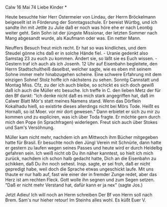  Calw 16 Mai 74
Liebe Kinder <Fried>*

Heute besuchte hier Herr Ostermeier von Lindau, der Herrn Bröckelmann beigesellt ist in Förderung der Sonntagsschule. Er bereist Würtbg, und ich sandte ihn mit Jettle zu Julie daß er noch was höre ehe er nach Leonbg weiter geht. Sein Sohn ist der jüngste Missionar, der letzten Sommer nach Mang abgesandt wurde, als Kaufmann oder was. Ein netter Mann.

Neuffers Besuch freut mich recht. Er hat so was kindliches, und dem Steudel gönne ichs daß er in solche Hände fiel. - Uranie gedenkt also Samstag 23 zu euch zu kommen. Ändert sie, so läßt sie es Euch wissen. - Gestern traf ich auch als ich Josenh. 12 Uhr auf Eisenbahn begleitete, den Herrn Stadtschultheiß daselbst, welcher sagte, wie es eben mit seinem Sohne immer mehr hinabzugehen scheine. Eine schwere Erfahrung mit dem einzigen Sohne! 
Stolz hoffe ich nächstens zu sehen. Sonntg Cannstatt und Montag Miss. Cfz, zu der ich auch bleibe, so schickt es sich doch gewiß daß ich auch die Müller etc besuche. Ich treffe in C. den lieben Metz der für den Bf dankt: "Ich denke nicht daß es mich stark angegriffen hat, daß im Calwer Blatt Mör's statt meines Namens stand. Wenn das Dörflein Kokalhadu hieß, so existirte dieses allerdings nicht bei Mörs Tode. Heißt es Hornalli, so ist Moer. vor mir dort gewesen." Dann erbietet er sich zu mir zu kommen und zu expliciren, was ich über Toda fragte. Er möchte gern durch mich den Pope (in Sprachfragen) widerlegen. Freut sich auch über Stokes und Sam's Versöhnung.

Müller kam nicht mehr, nachdem ich am Mittwoch ihm Bücher mitgegeben hatte für Brasil. Er besuchte noch den Jüngl Verein mit Schnürle, dann hatte er gestern zu laufen wegen seines Passes und heute wird er durch Heidelbg gefahren sein. Ich weiß nicht ob Du ihn näher kanntest, so hielt ich mich zurück, nachdem ich schon halb gedacht hatte, Dich an die Eisenbahn zu schikken, daß Du ihn noch sehest. Insp. sagte, er sei froh, daß er nicht gepredigt habe, weil doch die Sprache etwas ungeschickt laufe. Mit uns thaute er nur halb auf, fast wie einer der in fremder Zunge redet, aber das Herz ist am rechten Fleck. Gott wolle ihn segnen und zum Segen setzen. "Daß er nicht mehr Verstand hat, dafür kann er ja nex" (sagte Jos.)

Jetzt Adieu! Ich will noch an Herm schreiben Der Bf von Herm soll nach Brem. Sam's nur hieher retour! Im Steinhs alles wohl. Es küßt  Euer V.
